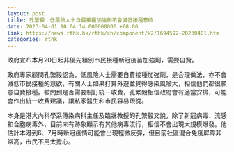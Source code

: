 ```yaml
---
layout: post
title: 孔繁毅：低風險人士自費接種加強劑不會減低接種意欲
date: 2023-04-01 10:04:14.000000000 +08:00
link: https://news.rthk.hk/rthk/ch/component/k2/1694592-20230401.htm
categories: rthk
---
```


政府宣布本月20日起非優先組別市民接種新冠疫苗加強劑，需要自費。

政府專家顧問孔繁毅認為，低風險人士需要自費接種加強劑，是合理做法，亦不會減低市民接種的意欲，有關人士如果打算外遊並覺得感染風險大，相信他們都很願意自費接種。被問到是否需要制訂統一收費，孔繁毅相信政府會有適當安排，可能會作出統一收費建議，讓私家醫生和市民容易跟從。

本身是港大內科學系傳染病科主任及臨牀教授的孔繁毅又說，除了新冠病毒、流感和合胞病毒外，目前未有跡象顯示有其他病毒流行，相信不會出現大規模爆發。他估計本港到6、7月時新冠疫情可能會出現輕微反彈，但目前社區混合免疫屏障非常高，市民不用太擔心。
